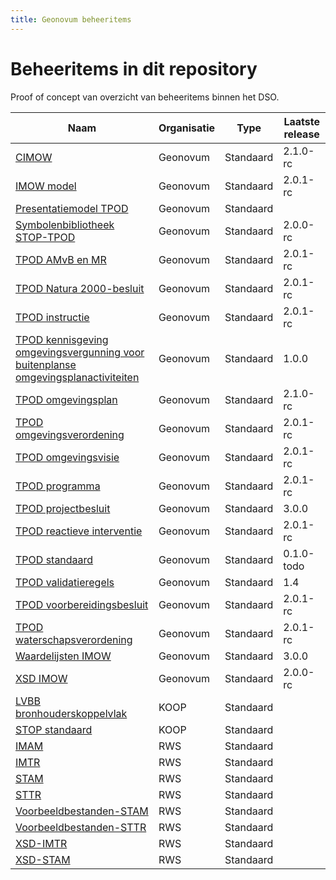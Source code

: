 ```yaml
---
title: Geonovum beheeritems
---
```


# Beheeritems in dit repository

Proof of concept van overzicht van beheeritems binnen het DSO.

|Naam|Organisatie|Type|Laatste release|
|----|-----------|----|------------|
|[CIMOW](https://geonovum.github.io/dso-configuratiemanagement/ci/Geonovum/CIMOW)|Geonovum|Standaard|2.1.0-rc
|[IMOW model](https://geonovum.github.io/dso-configuratiemanagement/ci/Geonovum/IMOW)|Geonovum|Standaard|2.0.1-rc
|[Presentatiemodel TPOD](https://geonovum.github.io/dso-configuratiemanagement/ci/Geonovum/Presentatie)|Geonovum|Standaard|
|[Symbolenbibliotheek STOP-TPOD](https://geonovum.github.io/dso-configuratiemanagement/ci/Geonovum/TPOD-Symbolen)|Geonovum|Standaard|2.0.0-rc
|[TPOD AMvB en MR](https://geonovum.github.io/dso-configuratiemanagement/ci/Geonovum/TPOD-AMvB)|Geonovum|Standaard|2.0.1-rc
|[TPOD Natura 2000-besluit](https://geonovum.github.io/dso-configuratiemanagement/ci/Geonovum/TPOD-N2000)|Geonovum|Standaard|2.0.1-rc
|[TPOD instructie](https://geonovum.github.io/dso-configuratiemanagement/ci/Geonovum/TPOD-instructie)|Geonovum|Standaard|2.0.1-rc
|[TPOD kennisgeving omgevingsvergunning voor buitenplanse omgevingsplanactiviteiten](https://geonovum.github.io/dso-configuratiemanagement/ci/Geonovum/TPOD-kennisgeving)|Geonovum|Standaard|1.0.0
|[TPOD omgevingsplan](https://geonovum.github.io/dso-configuratiemanagement/ci/Geonovum/TPOD-omgevingsplan)|Geonovum|Standaard|2.1.0-rc
|[TPOD omgevingsverordening](https://geonovum.github.io/dso-configuratiemanagement/ci/Geonovum/TPOD-omgevingsverordening)|Geonovum|Standaard|2.0.1-rc
|[TPOD omgevingsvisie](https://geonovum.github.io/dso-configuratiemanagement/ci/Geonovum/TPOD-omgevingsvisie)|Geonovum|Standaard|2.0.1-rc
|[TPOD programma](https://geonovum.github.io/dso-configuratiemanagement/ci/Geonovum/TPOD-programma)|Geonovum|Standaard|2.0.1-rc
|[TPOD projectbesluit](https://geonovum.github.io/dso-configuratiemanagement/ci/Geonovum/TPOD-projectbesluit)|Geonovum|Standaard|3.0.0
|[TPOD reactieve interventie](https://geonovum.github.io/dso-configuratiemanagement/ci/Geonovum/TPOD-reactieve-interventie)|Geonovum|Standaard|2.0.1-rc
|[TPOD standaard](https://geonovum.github.io/dso-configuratiemanagement/ci/Geonovum/TPOD)|Geonovum|Standaard|0.1.0-todo
|[TPOD validatieregels](https://geonovum.github.io/dso-configuratiemanagement/ci/Geonovum/TPOD-validatieregels)|Geonovum|Standaard|1.4
|[TPOD voorbereidingsbesluit](https://geonovum.github.io/dso-configuratiemanagement/ci/Geonovum/TPOD-voorbereidingsbesluit)|Geonovum|Standaard|2.0.1-rc
|[TPOD waterschapsverordening](https://geonovum.github.io/dso-configuratiemanagement/ci/Geonovum/TPOD-waterschapsverordening)|Geonovum|Standaard|2.0.1-rc
|[Waardelijsten IMOW](https://geonovum.github.io/dso-configuratiemanagement/ci/Geonovum/IMOW-waardelijsten)|Geonovum|Standaard|3.0.0
|[XSD IMOW](https://geonovum.github.io/dso-configuratiemanagement/ci/Geonovum/IMOW-XSD)|Geonovum|Standaard|2.0.0-rc
|[LVBB bronhouderskoppelvlak](https://geonovum.github.io/dso-configuratiemanagement/ci/KOOP/LVBB-bronhouderskoppelvlak)|KOOP|Standaard|
|[STOP standaard](https://geonovum.github.io/dso-configuratiemanagement/ci/KOOP/STOP)|KOOP|Standaard|
|[IMAM](https://geonovum.github.io/dso-configuratiemanagement/ci/RWS/IMAM)|RWS|Standaard|
|[IMTR](https://geonovum.github.io/dso-configuratiemanagement/ci/RWS/IMTR)|RWS|Standaard|
|[STAM](https://geonovum.github.io/dso-configuratiemanagement/ci/RWS/STAM)|RWS|Standaard|
|[STTR](https://geonovum.github.io/dso-configuratiemanagement/ci/RWS/STTR)|RWS|Standaard|
|[Voorbeeldbestanden-STAM](https://geonovum.github.io/dso-configuratiemanagement/ci/RWS/STAM-Voorbeelden)|RWS|Standaard|
|[Voorbeeldbestanden-STTR](https://geonovum.github.io/dso-configuratiemanagement/ci/RWS/STTR-Voorbeelden)|RWS|Standaard|
|[XSD-IMTR](https://geonovum.github.io/dso-configuratiemanagement/ci/RWS/IMTR-XSD)|RWS|Standaard|
|[XSD-STAM](https://geonovum.github.io/dso-configuratiemanagement/ci/RWS/STTR-XSD)|RWS|Standaard|

